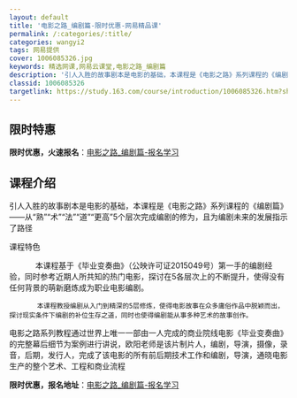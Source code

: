 ```yaml
---
layout: default
title: '电影之路_编剧篇-限时优惠-网易精品课'
permalink: /:categories/:title/
categories: wangyi2
tags: 网易提供
cover: 1006085326.jpg
keywords: 精选网课,网易云课堂,电影之路_编剧篇
description: '引人入胜的故事剧本是电影的基础，本课程是《电影之路》系列课程的《编剧篇》——从“熟”“术”“法”“道”“更高”5个层次完'
classid: 1006085326
targetlink: https://study.163.com/course/introduction/1006085326.htm?share=1&shareId=1025206652&utm_campaign=share&utm_medium=iphoneShare&utm_source=&utm_u=1025206652
---
```


## 限时特惠

**限时优惠，火速报名**：[电影之路_编剧篇-报名学习](https://study.163.com/course/introduction/1006085326.htm?share=1&shareId=1025206652&utm_campaign=share&utm_medium=iphoneShare&utm_source=&utm_u=1025206652)

## 课程介绍

引人入胜的故事剧本是电影的基础，本课程是《电影之路》系列课程的《编剧篇》——从“熟”“术”“法”“道”“更高”5个层次完成编剧的修为，且为编剧未来的发展指示了路径

课程特色

            本课程基于《毕业变奏曲》（公映许可证2015049号）第一手的编剧经验，同时参考近期人所共知的热门电影，探讨在5各层次上的不断提升，使得没有任何背景的萌新磨炼成为职业电影编剧。  ​​​​​​​

           本课程教授编剧从入门到精深的5层修炼，使得电影故事在众多庸俗作品中脱颖而出，探讨现实条件下编剧的补位生存之道，同时也使得编剧能从事多种艺术的故事创作。

电影之路系列教程通过世界上唯一一部由一人完成的商业院线电影《毕业变奏曲》的完整幕后细节为案例进行讲说，欧阳老师是该片制片人，编剧，导演，摄像，录音，后期，发行人，完成了该电影的所有前后期技术工作和编剧，导演，通晓电影生产的整个艺术、工程和商业流程

**限时优惠，报名地址**：[电影之路_编剧篇-报名学习](https://study.163.com/course/introduction/1006085326.htm?share=1&shareId=1025206652&utm_campaign=share&utm_medium=iphoneShare&utm_source=&utm_u=1025206652)

